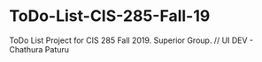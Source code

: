 # ToDo-List-CIS-285-Fall-19
ToDo List Project for CIS 285 Fall 2019. Superior Group.
// UI DEV - Chathura Paturu

